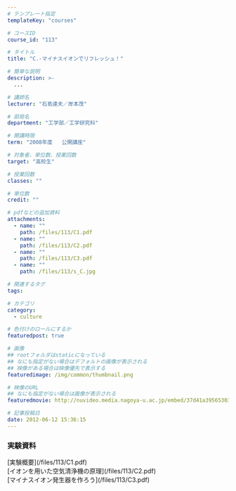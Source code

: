 ```yaml
---
# テンプレート指定
templateKey: "courses"

# コースID
course_id: "113"

# タイトル
title: "C.-マイナスイオンでリフレッシュ！"

# 簡単な説明
description: >-
  ...

# 講師名
lecturer: "石島達夫／岸本茂"

# 部局名
department: "工学部／工学研究科"

# 開講時限
term: "2008年度	公開講座"

# 対象者、単位数、授業回数
target: "高校生"

# 授業回数
classes: ""

# 単位数
credit: ""

# pdfなどの追加資料
attachments: 
  - name: "" 
    path: /files/113/C1.pdf
  - name: "" 
    path: /files/113/C2.pdf
  - name: "" 
    path: /files/113/C3.pdf
  - name: "" 
    path: /files/113/s_C.jpg

# 関連するタグ
tags:

# カテゴリ
category:
  - culture

# 色付けのロールにするか
featuredpost: true

# 画像
## rootフォルダはstaticになっている
## なにも指定がない場合はデフォルトの画像が表示される
## 映像がある場合は映像優先で表示する
featuredimage: /img/common/thumbnail.png

# 映像のURL
## なにも指定がない場合は画像が表示される
featuredmovie: http://nuvideo.media.nagoya-u.ac.jp/embed/37d41a395653034900dda2923ce862c31e80542d

# 記事投稿日
date: 2012-06-12 15:36:15
---
```


### 実験資料

<dl>
<dt>
[実験概要](/files/113/C1.pdf) 
</dt>

<dt>
[イオンを用いた空気清浄機の原理](/files/113/C2.pdf) 
</dt>

<dt>
[マイナスイオン発生器を作ろう](/files/113/C3.pdf) 
</dt>
</dl>





